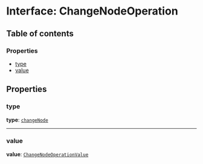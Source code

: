 # Interface: ChangeNodeOperation

## Table of contents

### Properties

* [type](/auto-docs/editor/interfaces/ChangeNodeOperation.md#type)
* [value](/auto-docs/editor/interfaces/ChangeNodeOperation.md#value)

## Properties

### type

**type**: [`changeNode`](/auto-docs/editor/enums/OperationType.md#changenode)

***

### value

**value**: [`ChangeNodeOperationValue`](/auto-docs/editor/interfaces/ChangeNodeOperationValue.md)
